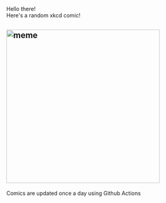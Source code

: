 Hello there! <br>Here's a random xkcd comic!<br>
## <img src="https://imgs.xkcd.com/comics/dark_matter.png" alt="meme" width="400"/><br>
Comics are updated once a day using Github Actions